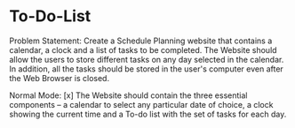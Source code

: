 # To-Do-List

Problem Statement:
Create a Schedule Planning website that contains a calendar, a clock and a list of tasks to be completed. The Website should allow the users to store different tasks on any day selected in the calendar. In addition, all the tasks should be stored in the user's computer even after the Web Browser is closed.

Normal Mode:
[x] The Website should contain the three essential components – a calendar to select any particular date of choice, a clock showing the current time and a To-do list with the set of tasks for each day.
